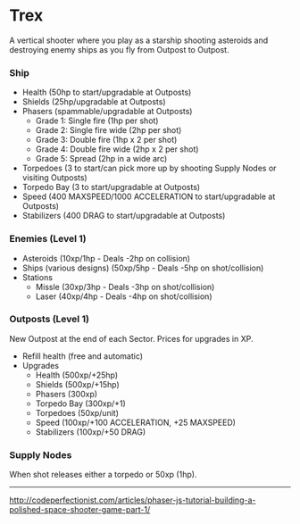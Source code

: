 # Trex
A vertical shooter where you play as a starship shooting asteroids and destroying enemy ships as you fly from Outpost to Outpost.

### Ship
- Health (50hp to start/upgradable at Outposts)
- Shields (25hp/upgradable at Outposts)
- Phasers (spammable/upgradable at Outposts)
  - Grade 1: Single fire (1hp per shot)
  - Grade 2: Single fire wide (2hp per shot)
  - Grade 3: Double fire (1hp x 2 per shot)
  - Grade 4: Double fire wide (2hp x 2 per shot)
  - Grade 5: Spread (2hp in a wide arc)
- Torpedoes (3 to start/can pick more up by shooting Supply Nodes or visiting Outposts)
- Torpedo Bay (3 to start/upgradable at Outposts)
- Speed (400 MAXSPEED/1000 ACCELERATION to start/upgradable at Outposts)
- Stabilizers (400 DRAG to start/upgradable at Outposts)

### Enemies (Level 1)
- Asteroids (10xp/1hp - Deals -2hp on collision)
- Ships (various designs) (50xp/5hp - Deals -5hp on shot/collision)
- Stations
  - Missle (30xp/3hp - Deals -3hp on shot/collision)
  - Laser (40xp/4hp - Deals -4hp on shot/collision)

### Outposts (Level 1)
New Outpost at the end of each Sector. Prices for upgrades in XP.
- Refill health (free and automatic)
- Upgrades
  - Health (500xp/+25hp)
  - Shields (500xp/+15hp)
  - Phasers (300xp)
  - Torpedo Bay (300xp/+1)
  - Torpedoes (50xp/unit)
  - Speed (100xp/+100 ACCELERATION, +25 MAXSPEED)
  - Stabilizers (100xp/+50 DRAG)

### Supply Nodes
When shot releases either a torpedo or 50xp (1hp).

---

http://codeperfectionist.com/articles/phaser-js-tutorial-building-a-polished-space-shooter-game-part-1/
